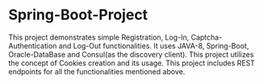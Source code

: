 # Spring-Boot-Project
This project demonstrates simple Registration, Log-In, Captcha-Authentication and Log-Out functionalities.
It uses JAVA-8, Spring-Boot, Oracle-DataBase and Consul(as the discovery client).
This project utilizes the concept of Cookies creation and its usage.
This project includes REST endpoints for all the functionalities mentioned above.
